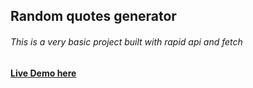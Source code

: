 ## Random quotes generator

###### This is a very basic project built with rapid api and fetch

#### [Live Demo here](https://oloja-quotes-api.netlify.app/)